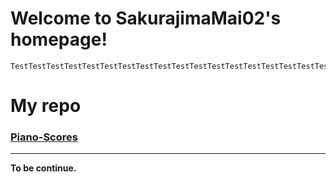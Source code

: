 # Welcome to SakurajimaMai02's homepage!

```
TestTestTestTestTestTestTestTestTestTestTestTestTestTestTestTestTestTestTestTestTestTest
```
# My repo
### [Piano-Scores](https://github.com/sakurajimamai02/piano-scores)
---
**To be continue.**

